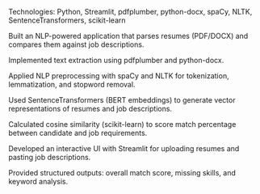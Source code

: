 Technologies: Python, Streamlit, pdfplumber, python-docx, spaCy, NLTK, SentenceTransformers, scikit-learn

Built an NLP-powered application that parses resumes (PDF/DOCX) and compares them against job descriptions.

Implemented text extraction using pdfplumber and python-docx.

Applied NLP preprocessing with spaCy and NLTK for tokenization, lemmatization, and stopword removal.

Used SentenceTransformers (BERT embeddings) to generate vector representations of resumes and job descriptions.

Calculated cosine similarity (scikit-learn) to score match percentage between candidate and job requirements.

Developed an interactive UI with Streamlit for uploading resumes and pasting job descriptions.

Provided structured outputs: overall match score, missing skills, and keyword analysis.
